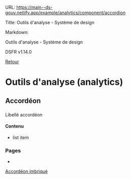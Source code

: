 URL:
https://main--ds-gouv.netlify.app/example/analytics/component/accordion

Title:
Outils d'analyse - Système de design

Markdown:


Outils d'analyse - Système de design


DSFR v1.14.0


[Retour](../)


# Outils d'analyse (analytics)


## Accordéon


###
Libellé accordéon


#### Contenu


- list item


### Pages


-
[Accordéon imbriqué](accordion-nested)
